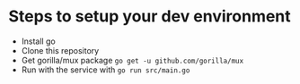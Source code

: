 # Steps to setup your dev environment

- Install go
- Clone this repository
- Get gorilla/mux package
    `go get -u github.com/gorilla/mux`
- Run with the service with
    `go run src/main.go`
